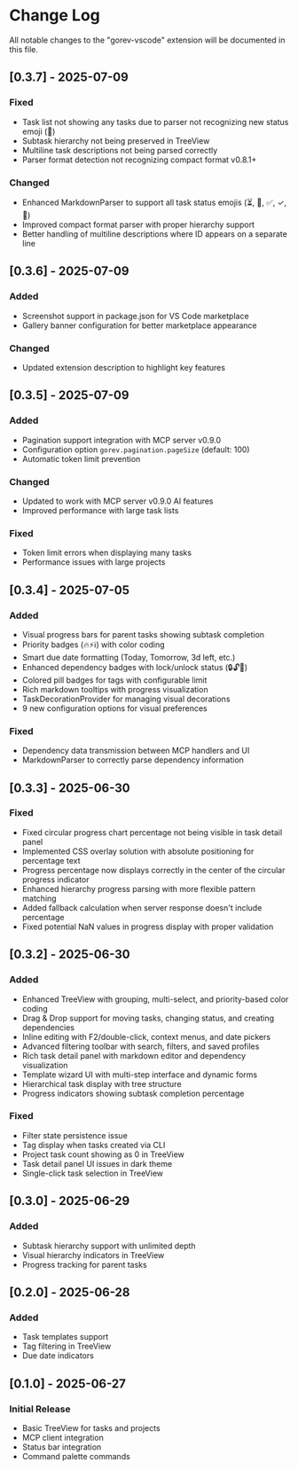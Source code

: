 # Change Log

All notable changes to the "gorev-vscode" extension will be documented in this file.

## [0.3.7] - 2025-07-09

### Fixed
- Task list not showing any tasks due to parser not recognizing new status emoji (🔄)
- Subtask hierarchy not being preserved in TreeView
- Multiline task descriptions not being parsed correctly
- Parser format detection not recognizing compact format v0.8.1+

### Changed
- Enhanced MarkdownParser to support all task status emojis (⏳, 🚀, ✅, ✓, 🔄)
- Improved compact format parser with proper hierarchy support
- Better handling of multiline descriptions where ID appears on a separate line

## [0.3.6] - 2025-07-09

### Added
- Screenshot support in package.json for VS Code marketplace
- Gallery banner configuration for better marketplace appearance

### Changed
- Updated extension description to highlight key features

## [0.3.5] - 2025-07-09

### Added
- Pagination support integration with MCP server v0.9.0
- Configuration option `gorev.pagination.pageSize` (default: 100)
- Automatic token limit prevention

### Changed
- Updated to work with MCP server v0.9.0 AI features
- Improved performance with large task lists

### Fixed
- Token limit errors when displaying many tasks
- Performance issues with large projects

## [0.3.4] - 2025-07-05

### Added
- Visual progress bars for parent tasks showing subtask completion
- Priority badges (🔥⚡ℹ️) with color coding
- Smart due date formatting (Today, Tomorrow, 3d left, etc.)
- Enhanced dependency badges with lock/unlock status (🔒🔓🔗)
- Colored pill badges for tags with configurable limit
- Rich markdown tooltips with progress visualization
- TaskDecorationProvider for managing visual decorations
- 9 new configuration options for visual preferences

### Fixed
- Dependency data transmission between MCP handlers and UI
- MarkdownParser to correctly parse dependency information

## [0.3.3] - 2025-06-30

### Fixed
- Fixed circular progress chart percentage not being visible in task detail panel
- Implemented CSS overlay solution with absolute positioning for percentage text
- Progress percentage now displays correctly in the center of the circular progress indicator
- Enhanced hierarchy progress parsing with more flexible pattern matching
- Added fallback calculation when server response doesn't include percentage
- Fixed potential NaN values in progress display with proper validation

## [0.3.2] - 2025-06-30

### Added
- Enhanced TreeView with grouping, multi-select, and priority-based color coding
- Drag & Drop support for moving tasks, changing status, and creating dependencies
- Inline editing with F2/double-click, context menus, and date pickers
- Advanced filtering toolbar with search, filters, and saved profiles
- Rich task detail panel with markdown editor and dependency visualization
- Template wizard UI with multi-step interface and dynamic forms
- Hierarchical task display with tree structure
- Progress indicators showing subtask completion percentage

### Fixed
- Filter state persistence issue
- Tag display when tasks created via CLI
- Project task count showing as 0 in TreeView
- Task detail panel UI issues in dark theme
- Single-click task selection in TreeView

## [0.3.0] - 2025-06-29

### Added
- Subtask hierarchy support with unlimited depth
- Visual hierarchy indicators in TreeView
- Progress tracking for parent tasks

## [0.2.0] - 2025-06-28

### Added
- Task templates support
- Tag filtering in TreeView
- Due date indicators

## [0.1.0] - 2025-06-27

### Initial Release
- Basic TreeView for tasks and projects
- MCP client integration
- Status bar integration
- Command palette commands